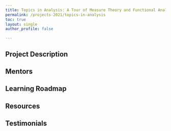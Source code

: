 ```yaml
---
title: Topics in Analysis: A Tour of Measure Theory and Functional Analysis
permalink: /projects-2021/topics-in-analysis
toc: true
layout: single
author_profile: false

---
```


## Project Description

## Mentors

## Learning Roadmap

## Resources

## Testimonials
